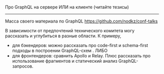 Про GraphQL на сервере ИЛИ на клиенте (читайте тезисы)

---

Масса своего материала по GraphQL https://github.com/nodkz/conf-talks

В зависимости от предпочтений технического комитета могу рассказать и углубиться в разные области. К примеру,

- для бэкендеров: можно рассказать про code-first и schema-first подходы в построении GraphQL-схем .
ЛИБО
- для фронтендеров: сравнить Apollo и Relay. Плюс рассказать про использование фрагментов и статический анализ GraphQL-запросов.
